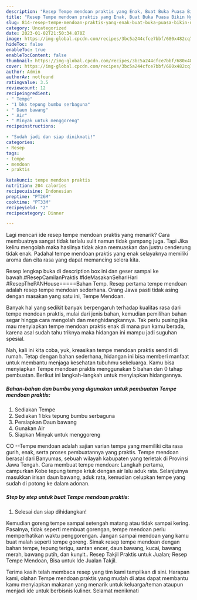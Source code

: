 ```yaml
---
description: "Resep Tempe mendoan praktis yang Enak, Buat Buka Puasa Bikin Ngiler"
title: "Resep Tempe mendoan praktis yang Enak, Buat Buka Puasa Bikin Ngiler"
slug: 814-resep-tempe-mendoan-praktis-yang-enak-buat-buka-puasa-bikin-ngiler
category: Uncategorized
date: 2023-01-02T21:50:34.870Z
image: https://img-global.cpcdn.com/recipes/3bc5a244cfce7bbf/680x482cq70/tempe-mendoan-praktis-foto-resep-utama.jpg
hideToc: false
enableToc: true
enableTocContent: false
thumbnail: https://img-global.cpcdn.com/recipes/3bc5a244cfce7bbf/680x482cq70/tempe-mendoan-praktis-foto-resep-utama.jpg
cover: https://img-global.cpcdn.com/recipes/3bc5a244cfce7bbf/680x482cq70/tempe-mendoan-praktis-foto-resep-utama.jpg
author: Admin
authorAv: notfound
ratingvalue: 3.5
reviewcount: 12
recipeingredient:
- " Tempe"
- "1 bks tepung bumbu serbaguna"
- " Daun bawang"
- " Air"
- " Minyak untuk menggoreng"
recipeinstructions:

- "Sudah jadi dan siap dinikmati!"
categories:
- Resep
tags:
- tempe
- mendoan
- praktis

katakunci: tempe mendoan praktis 
nutrition: 204 calories
recipecuisine: Indonesian
preptime: "PT26M"
cooktime: "PT33M"
recipeyield: "2"
recipecategory: Dinner

---
```



Lagi mencari ide resep tempe mendoan praktis yang menarik? Cara membuatnya sangat tidak terlalu sulit namun tidak gampang juga. Tapi Jika keliru mengolah maka hasilnya tidak akan memuaskan dan justru cenderung tidak enak. Padahal tempe mendoan praktis yang enak selayaknya memiliki aroma dan cita rasa yang dapat memancing selera kita.


Resep lengkap buka di description box ini dan geser sampai ke bawah.#ResepCamilanPraktis #IdeMasakanSehariHari #ResepThePANHouse=====Bahan Temp. Resep pertama tempe mendoan adalah resep tempe mendoan sederhana. Orang Jawa pasti tidak asing dengan masakan yang satu ini, Tempe Mendoan.

Banyak hal yang sedikit banyak berpengaruh terhadap kualitas rasa dari tempe mendoan praktis, mulai dari jenis bahan, kemudian pemilihan bahan segar hingga cara mengolah dan menghidangkannya. Tak perlu pusing jika mau menyiapkan tempe mendoan praktis enak di mana pun kamu berada, karena asal sudah tahu triknya maka hidangan ini mampu jadi suguhan spesial.


Nah, kali ini kita coba, yuk, kreasikan tempe mendoan praktis sendiri di rumah. Tetap dengan bahan sederhana, hidangan ini bisa memberi manfaat untuk membantu menjaga kesehatan tubuhmu sekeluarga. Kamu bisa menyiapkan Tempe mendoan praktis menggunakan 5 bahan dan 0 tahap pembuatan. Berikut ini langkah-langkah untuk menyiapkan hidangannya.

<!--inarticleads1-->

##### Bahan-bahan dan bumbu yang digunakan untuk pembuatan Tempe mendoan praktis:

1. Sediakan  Tempe
1. Sediakan 1 bks tepung bumbu serbaguna
1. Persiapkan  Daun bawang
1. Gunakan  Air
1. Siapkan  Minyak untuk menggoreng


CO --Tempe mendoan adalah sajian varian tempe yang memiliki cita rasa gurih, enak, serta proses pembuatannya yang praktis. Tempe mendoan berasal dari Banyumas, sebuah wilayah kabupaten yang terletak di Provinsi Jawa Tengah. Cara membuat tempe mendoan: Langkah pertama, campurkan Kobe tepung tempe kriuk dengan air lalu aduk rata. Selanjutnya masukkan irisan daun bawang, aduk rata, kemudian celupkan tempe yang sudah di potong ke dalam adonan. 

<!--inarticleads2-->

##### Step by step untuk buat Tempe mendoan praktis:


1. Selesai dan siap dihidangkan!

Kemudian goreng tempe sampai setengah matang atau tidak sampai kering. Pasalnya, tidak seperti membuat gorengan, tempe mendoan perlu memperhatikan waktu penggorengan. Jangan sampai mendoan yang kamu buat malah seperti tempe goreng. Simak resep tempe mendoan dengan bahan tempe, tepung terigu, santan encer, daun bawang, kucai, bawang merah, bawang putih, dan kunyit.. Resep Takjil Praktis untuk Jualan; Resep Tempe Mendoan, Bisa untuk Ide Jualan Takjil. 

Terima kasih telah membaca resep yang tim kami tampilkan di sini. Harapan kami, olahan Tempe mendoan praktis yang mudah di atas dapat membantu kamu menyiapkan makanan yang menarik untuk keluarga/teman ataupun menjadi ide untuk berbisnis kuliner. Selamat menikmati
